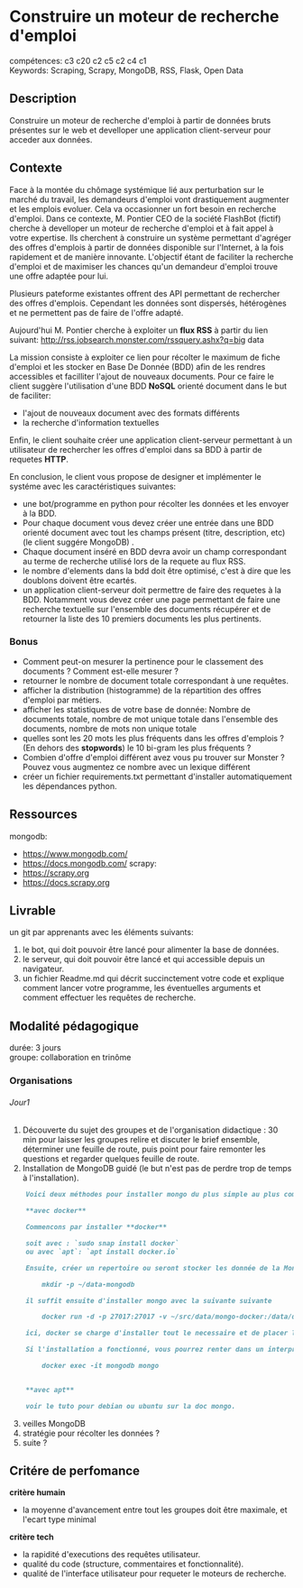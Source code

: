 # Construire un moteur de recherche d'emploi 

compétences: c3 c20 c2 c5 c2 c4 c1  
Keywords: Scraping, Scrapy, MongoDB, RSS, Flask, Open Data  


## Description

Construire un moteur de recherche d'emploi à partir de données bruts présentes sur le web et develloper une application client-serveur pour acceder aux données.

## Contexte

Face à la montée du chômage systémique lié aux perturbation sur le marché du travail, les demandeurs d'emploi vont drastiquement augmenter et les emplois evoluer.
Cela va occasionner un fort besoin en recherche d'emploi.
Dans ce contexte, M. Pontier CEO de la société FlashBot (fictif) cherche à develloper un moteur de recherche d'emploi et à fait appel à votre expertise.
Ils cherchent à construire un système permettant d'agréger des offres d'emplois à partir de données disponible sur l'Internet, à la fois rapidement et de manière innovante.
L'objectif étant de faciliter la recherche d'emploi et de maximiser les chances qu'un demandeur d'emploi trouve une offre adaptée pour lui.

Plusieurs pateforme existantes offrent des API permettant de rechercher des offres d'emplois.
Cependant les données sont dispersés, hétérogènes et ne permettent pas de faire de l'offre adapté.

Aujourd'hui M. Pontier cherche à exploiter un **flux RSS** à partir du lien suivant: http://rss.jobsearch.monster.com/rssquery.ashx?q=big data

La mission consiste à exploiter ce lien pour récolter le maximum de fiche d'emploi et les stocker en Base De Donnée (BDD) afin de les rendres accessibles et facilliter l'ajout de nouveaux documents.
Pour ce faire le client suggère l'utilisation d'une BDD **NoSQL** orienté document dans le but de faciliter:
* l'ajout de nouveaux document avec des formats différents
* la recherche d'information textuelles

Enfin, le client souhaite créer une application client-serveur permettant à un utilisateur de rechercher les offres d'emploi dans sa BDD à partir de requetes **HTTP**.

En conclusion, le client vous propose de designer et implémenter le systéme avec les caractéristiques suivantes:
* une bot/programme en python pour récolter les données et les envoyer à la BDD. <!--(Attension: Limiter votre nombre de requêtes pour la phase de test pour ne pas vous faire bannir du site cible!)-->
* Pour chaque document vous devez créer une entrée dans une BDD orienté document avec tout les champs présent (titre, description, etc)(le client suggére MongoDB) .
* Chaque document inséré en BDD devra avoir un champ correspondant au terme de recherche utilisé lors de la requete au flux RSS.
* le nombre d'elements dans la bdd doit être optimisé, c'est à dire que les doublons doivent être ecartés.
* un application client-serveur doit permettre de faire des requetes à la BDD. Notamment vous devez créer une page permettant de faire une recherche textuelle sur l'ensemble des documents récupérer et de retourner la liste des 10 premiers documents les plus pertinents.


### Bonus

* Comment peut-on mesurer la pertinence pour le classement des documents ? Comment est-elle mesurer ?
* retourner le nombre de document totale correspondant à une requêtes.
* afficher la distribution (histogramme) de la répartition des offres d'emploi par métiers.
* afficher les statistiques de votre base de donnée: Nombre de documents totale, nombre de mot unique totale dans l'ensemble des documents, nombre de mots non unique totale
* quelles sont les 20 mots les plus fréquents dans les offres d'emplois ? (En dehors des **stopwords**) le 10 bi-gram les plus fréquents ?
* Combien d'offre d'emploi différent avez vous pu trouver sur Monster ? Pouvez vous augmentez ce nombre avec un lexique différent
* créer un fichier requirements.txt permettant d'installer automatiquement les dépendances python.



## Ressources

mongodb: 
* https://www.mongodb.com/
* https://docs.mongodb.com/
scrapy:
* https://scrapy.org
* https://docs.scrapy.org



## Livrable

un git par apprenants avec les éléments suivants:
1. le bot, qui doit pouvoir être lancé pour alimenter la base de données.
2. le serveur, qui doit pouvoir être lancé et qui accessible depuis un navigateur.
3. un fichier Readme.md qui décrit succinctement votre code et explique comment lancer votre programme, les éventuelles arguments et comment effectuer les requêtes de recherche.

## Modalité pédagogique

durée: 3 jours  
groupe: collaboration en trinôme  

### Organisations

###### Jour1

1. Découverte du sujet des groupes et de l'organisation didactique : 30 min pour laisser les groupes relire et discuter le brief ensemble, déterminer une feuille de route, puis point pour faire remonter les questions et regarder quelques feuille de route.
2. Installation de MongoDB guidé (le but n'est pas de perdre trop de temps à l'installation).

```markdown
    Voici deux méthodes pour installer mongo du plus simple au plus complexe (à utiliser en fonction de votre préférence ou en cas d'echec d'une méthode)

    **avec docker**

    Commencons par installer **docker**

    soit avec : `sudo snap install docker`
    ou avec `apt`: `apt install docker.io`

    Ensuite, créer un repertoire ou seront stocker les donnée de la MongoDB, par exemple

        mkdir -p ~/data-mongodb

    il suffit ensuite d'installer mongo avec la suivante suivante

        docker run -d -p 27017:27017 -v ~/src/data/mongo-docker:/data/db --name mongodb mongo:4.2 

    ici, docker se charge d'installer tout le necessaire et de placer le tout dans un conteneur isolé.

    Si l'installation a fonctionné, vous pourrez renter dans un interpreteur mongodb avec la commande suivante:

        docker exec -it mongodb mongo


    **avec apt**

    voir le tuto pour debian ou ubuntu sur la doc mongo.
```


3. veilles MongoDB
4. stratégie pour récolter les données ?
5. suite ?


## Critére de perfomance

**critère humain**
* la moyenne d'avancement entre tout les groupes doit être maximale, et l'ecart type minimal


**critère tech**
* la rapidité d'executions des requêtes utilisateur. 
* qualité du code (structure, commentaires et fonctionnalité).
* qualité de l'interface utilisateur pour requeter le moteurs de recherche.

